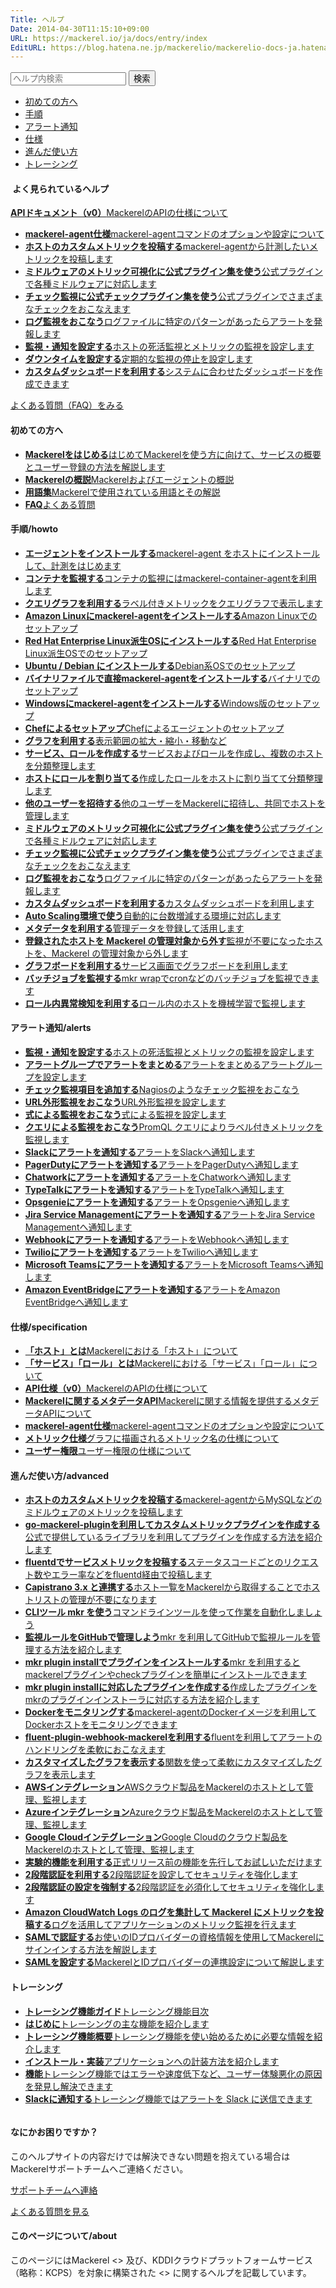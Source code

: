 ```yaml
---
Title: ヘルプ
Date: 2014-04-30T11:15:10+09:00
URL: https://mackerel.io/ja/docs/entry/index
EditURL: https://blog.hatena.ne.jp/mackerelio/mackerelio-docs-ja.hatenablog.mackerel.io/atom/entry/12921228815722966530
---
```


<div id="help-top-entry">

  <div class="hatena-module-search-box">
    <form class="search-form" role="search" action="https://mackerel.io/ja/docs/search" method="get">
      <input type="text" name="q" class="search-module-input" value="" placeholder="ヘルプ内検索" required="">
      <input type="submit" value="検索" class="search-module-button">
    </form>
  </div>

<ul id="internal-links">
  <li><a href="#first-steps">初めての方へ</a></li>
  <li><a href="#howto">手順</a></li>
  <li><a href="#alerts">アラート通知</a></li>
  <li><a href="#specifications">仕様</a></li>
  <li><a href="#advanced">進んだ使い方</a></li>
  <li><a href="#tracing">トレーシング</a></li>
</ul>

<div id="hot-entries">
  <h4><img src="/assets/images/blog/star.png" alt=""> <span>よく見られているヘルプ</span></h4>
  <div>
    <p id="help-api-links">
      <a href="https://mackerel.io/ja/api-docs/"><i class="icon-api"></i><strong>APIドキュメント（v0）</strong><span>MackerelのAPIの仕様について</span></a>
    </p>
    <ul>
      <li><a href="https://mackerel.io/ja/docs/entry/spec/agent"><strong>mackerel-agent仕様</strong><span>mackerel-agentコマンドのオプションや設定について</span></a></li>
      <li><a href="https://mackerel.io/ja/docs/entry/advanced/custom-metrics"><strong>ホストのカスタムメトリックを投稿する</strong><span>mackerel-agentから計測したいメトリックを投稿します</span></a></li>
      <li><a href="https://mackerel.io/ja/docs/entry/howto/mackerel-agent-plugins"><strong>ミドルウェアのメトリック可視化に公式プラグイン集を使う</strong><span>公式プラグインで各種ミドルウェアに対応します</span></a></li>
      <li><a href="https://mackerel.io/ja/docs/entry/howto/mackerel-check-plugins"><strong>チェック監視に公式チェックプラグイン集を使う</strong><span>公式プラグインでさまざまなチェックをおこなえます</span></a></li>
      <li><a href="https://mackerel.io/ja/docs/entry/howto/check/log"><strong>ログ監視をおこなう</strong><span>ログファイルに特定のパターンがあったらアラートを発報します</span></a></li>
      <li><a href="https://mackerel.io/ja/docs/entry/howto/alerts"><strong>監視・通知を設定する</strong><span>ホストの死活監視とメトリックの監視を設定します</span></a></li>
      <li><a href="https://mackerel.io/ja/docs/entry/howto/downtimes"><strong>ダウンタイムを設定する</strong><span>定期的な監視の停止を設定します</span></a></li>
      <li><a href="https://mackerel.io/ja/docs/entry/howto/dashboard"><strong>カスタムダッシュボードを利用する</strong><span>システムに合わせたダッシュボードを作成できます</span></a></li>
    </ul>
  </div>
  <p id="link-faq"><a href="https://support.mackerel.io/hc/ja">よくある質問（FAQ）をみる</a></p>
</div>

<div id="docs-list">

<section id="section-newbie">
<div id="first-steps" class="fragment"></div>
<h4>初めての方へ</h4>
<ul>
    <li><a href="https://mackerel.io/ja/docs/entry/getting-started"><strong>Mackerelをはじめる</strong><span>はじめてMackerelを使う方に向けて、サービスの概要とユーザー登録の方法を解説します</span></a></li>
    <li><a href="https://mackerel.io/ja/docs/entry/overview"><strong>Mackerelの概説</strong><span>Mackerelおよびエージェントの概説</span></a></li>
    <li><a href="https://mackerel.io/ja/docs/entry/glossary"><strong>用語集</strong><span>Mackerelで使用されている用語とその解説</span></a></li>
    <li><a href="https://support.mackerel.io/hc/ja"><strong>FAQ</strong><span>よくある質問</span></a></li>
</ul>
</section>

<section id="section-howto">
<div id="howto" class="fragment"></div>
<h4>手順/howto</h4>
<ul>
    <li><a href="https://mackerel.io/ja/docs/entry/howto/install-agent"><strong>エージェントをインストールする</strong><span>mackerel-agent をホストにインストールして、計測をはじめます</span></a></li>
    <li><a href="https://mackerel.io/ja/docs/entry/howto/container-agent"><strong>コンテナを監視する</strong><span>コンテナの監視にはmackerel-container-agentを利用します</span></a></li>
    <li><a href="https://mackerel.io/ja/docs/entry/howto/labeled-metrics/query-graph"><strong>クエリグラフを利用する</strong><span>ラベル付きメトリックをクエリグラフで表示します</span></a></li>
    <li><a href="https://mackerel.io/ja/docs/entry/howto/install-agent/amazon-linux"><strong>Amazon Linuxにmackerel-agentをインストールする</strong><span>Amazon Linuxでのセットアップ</span></a></li>
    <li><a href="https://mackerel.io/ja/docs/entry/howto/install-agent/rpm"><strong>Red Hat Enterprise Linux派生OSにインストールする</strong><span>Red Hat Enterprise Linux派生OSでのセットアップ</span></a></li>
    <li><a href="https://mackerel.io/ja/docs/entry/howto/install-agent/deb"><strong>Ubuntu / Debian にインストールする</strong><span>Debian系OSでのセットアップ</span></a></li>
    <li><a href="https://mackerel.io/ja/docs/entry/howto/install-agent/binary"><strong>バイナリファイルで直接mackerel-agentをインストールする</strong><span>バイナリでのセットアップ</span></a></li>
    <li><a href="https://mackerel.io/ja/docs/entry/howto/install-agent/msi"><strong>Windowsにmackerel-agentをインストールする</strong><span>Windows版のセットアップ</span></a></li>
    <li><a href="https://mackerel.io/ja/docs/entry/howto/chef"><strong>Chefによるセットアップ</strong><span>Chefによるエージェントのセットアップ</span></a></li>
    <li><a href="https://mackerel.io/ja/docs/entry/howto/view-graphs"><strong>グラフを利用する</strong><span>表示範囲の拡大・縮小・移動など</span></a></li>
    <li><a href="https://mackerel.io/ja/docs/entry/howto/create-services-and-roles"><strong>サービス、ロールを作成する</strong><span>サービスおよびロールを作成し、複数のホストを分類整理します</span></a></li>
    <li><a href="https://mackerel.io/ja/docs/entry/howto/assign-roles-to-hosts"><strong>ホストにロールを割り当てる</strong><span>作成したロールをホストに割り当てて分類整理します</span></a></li>
    <li><a href="https://mackerel.io/ja/docs/entry/howto/invite-others"><strong>他のユーザーを招待する</strong><span>他のユーザーをMackerelに招待し、共同でホストを管理します</span></a></li>
    <li><a href="https://mackerel.io/ja/docs/entry/howto/mackerel-agent-plugins"><strong>ミドルウェアのメトリック可視化に公式プラグイン集を使う</strong><span>公式プラグインで各種ミドルウェアに対応します</span></a></li>
    <li><a href="https://mackerel.io/ja/docs/entry/howto/mackerel-check-plugins"><strong>チェック監視に公式チェックプラグイン集を使う</strong><span>公式プラグインでさまざまなチェックをおこなえます</span></a></li>
    <li><a href="https://mackerel.io/ja/docs/entry/howto/check/log"><strong>ログ監視をおこなう</strong><span>ログファイルに特定のパターンがあったらアラートを発報します</span></a></li>
    <li><a href="https://mackerel.io/ja/docs/entry/howto/dashboard"><strong>カスタムダッシュボードを利用する</strong><span>カスタムダッシュボードを利用します</span></a></li>
    <li><a href="https://mackerel.io/ja/docs/entry/howto/auto-scaling"><strong>Auto Scaling環境で使う</strong><span>自動的に台数増減する環境に対応します</span></a></li>
    <li><a href="https://mackerel.io/ja/docs/entry/howto/metadata"><strong>メタデータを利用する</strong><span>管理データを登録して活用します</span></a></li>
    <li><a href="https://mackerel.io/ja/docs/entry/howto/host-retirement"><strong>登録されたホストを Mackerel の管理対象から外す</strong><span>監視が不要になったホストを、Mackerel の管理対象から外します</span></a></li>
    <li><a href="https://mackerel.io/ja/docs/entry/howto/graphboard"><strong>グラフボードを利用する</strong><span>サービス画面でグラフボードを利用します</span></a></li>
    <li><a href="https://mackerel.io/ja/docs/entry/howto/mkr/wrap"><strong>バッチジョブを監視する</strong><span>mkr wrapでcronなどのバッチジョブを監視できます</span></a></li>
    <li><a href="https://mackerel.io/ja/docs/entry/howto/anomaly-detection-for-roles"><strong>ロール内異常検知を利用する</strong><span>ロール内のホストを機械学習で監視します</span></a></li>
</ul>
</section>

<section id="section-alerts">
<div id="alerts" class="fragment"></div>
<h4>アラート通知/alerts</h4>
<ul>
    <li><a href="https://mackerel.io/ja/docs/entry/howto/alerts"><strong>監視・通知を設定する</strong><span>ホストの死活監視とメトリックの監視を設定します</span></a></li>
    <li><a href="https://mackerel.io/ja/docs/entry/howto/alert-groups"><strong>アラートグループでアラートをまとめる</strong><span>アラートをまとめるアラートグループを設定します</span></a></li>
    <li><a href="https://mackerel.io/ja/docs/entry/custom-checks"><strong>チェック監視項目を追加する</strong><span>Nagiosのようなチェック監視をおこなう</span></a></li>
    <li><a href="https://mackerel.io/ja/docs/entry/external-monitoring"><strong>URL外形監視をおこなう</strong><span>URL外形監視を設定します</span></a></li>
    <li><a href="https://mackerel.io/ja/docs/entry/expression-monitoring"><strong>式による監視をおこなう</strong><span>式による監視を設定します</span></a></li>
    <li><a href="https://mackerel.io/ja/docs/entry/query-monitoring"><strong>クエリによる監視をおこなう</strong><span>PromQL クエリによりラベル付きメトリックを監視します</span></a></li>
    <li><a href="https://mackerel.io/ja/docs/entry/howto/alerts/slack"><strong>Slackにアラートを通知する</strong><span>アラートをSlackへ通知します</span></a></li>
    <li><a href="https://mackerel.io/ja/docs/entry/howto/alerts/pagerduty"><strong>PagerDutyにアラートを通知する</strong><span>アラートをPagerDutyへ通知します</span></a></li>
    <li><a href="https://mackerel.io/ja/docs/entry/howto/alerts/chatwork"><strong>Chatworkにアラートを通知する</strong><span>アラートをChatworkへ通知します</span></a></li>
    <li><a href="https://mackerel.io/ja/docs/entry/howto/alerts/typetalk"><strong>TypeTalkにアラートを通知する</strong><span>アラートをTypeTalkへ通知します</span></a></li>
    <li><a href="https://mackerel.io/ja/docs/entry/howto/alerts/OpsGenie"><strong>Opsgenieにアラートを通知する</strong><span>アラートをOpsgenieへ通知します</span></a></li>
    <li><a href="https://mackerel.io/ja/docs/entry/howto/alerts/jira-service-management"><strong>Jira Service Managementにアラートを通知する</strong><span>アラートをJira Service Managementへ通知します</span></a></li>
    <li><a href="https://mackerel.io/ja/docs/entry/howto/alerts/webhook"><strong>Webhookにアラートを通知する</strong><span>アラートをWebhookへ通知します</span></a></li>
    <li><a href="https://mackerel.io/ja/docs/entry/howto/alerts/twilio"><strong>Twilioにアラートを通知する</strong><span>アラートをTwilioへ通知します</span></a></li>
    <li><a href="https://mackerel.io/ja/docs/entry/howto/alerts/microsoft-teams"><strong>Microsoft Teamsにアラートを通知する</strong><span>アラートをMicrosoft Teamsへ通知します</span></a></li>
    <li><a href="https://mackerel.io/ja/docs/entry/howto/alerts/eventbridge"><strong>Amazon EventBridgeにアラートを通知する</strong><span>アラートをAmazon EventBridgeへ通知します</span></a></li>
</ul>
</section>

<section id="section-specification">
<div id="specifications" class="fragment"></div>
<h4>仕様/specification</h4>
<ul>
    <li><a href="https://mackerel.io/ja/docs/entry/spec/about-host"><strong>「ホスト」とは</strong><span>Mackerelにおける「ホスト」について</span></a></li>
    <li><a href="https://mackerel.io/ja/docs/entry/spec/about-service-role"><strong>「サービス」「ロール」とは</strong><span>Mackerelにおける「サービス」「ロール」について</span></a></li>
    <li><a href="https://mackerel.io/ja/api-docs/"><strong>API仕様（v0）</strong><span>MackerelのAPIの仕様について</span></a></li>
    <li><a href="https://mackerel.io/ja/docs/entry/spec/metadata"><strong>Mackerelに関するメタデータAPI</strong><span>Mackerelに関する情報を提供するメタデータAPIについて</span></a></li>
    <li><a href="https://mackerel.io/ja/docs/entry/spec/agent"><strong>mackerel-agent仕様</strong><span>mackerel-agentコマンドのオプションや設定について</span></a></li>
    <li><a href="https://mackerel.io/ja/docs/entry/spec/metrics"><strong>メトリック仕様</strong><span>グラフに描画されるメトリック名の仕様について</span></a></li>
    <li><a href="https://mackerel.io/ja/docs/entry/spec/authority"><strong>ユーザー権限</strong><span>ユーザー権限の仕様について</span></a></li>
</ul>
</section>

<section id="section-advanced">
<div id="advanced" class="fragment"></div>
<h4>進んだ使い方/advanced</h4>
<ul>
    <li><a href="https://mackerel.io/ja/docs/entry/advanced/custom-metrics"><strong>ホストのカスタムメトリックを投稿する</strong><span>mackerel-agentからMySQLなどのミドルウェアのメトリックを投稿します</span></a></li>
    <li><a href="https://mackerel.io/ja/docs/entry/advanced/go-mackerel-plugin"><strong>go-mackerel-pluginを利用してカスタムメトリックプラグインを作成する</strong><span>公式で提供しているライブラリを利用してプラグインを作成する方法を紹介します</span></a></li>
    <li><a href="https://mackerel.io/ja/docs/entry/advanced/fluentd"><strong>fluentdでサービスメトリックを投稿する</strong><span>ステータスコードごとのリクエスト数やエラー率などをfluentd経由で投稿します</span></a></li>
    <li><a href="https://mackerel.io/ja/docs/entry/advanced/capistrano-3.x"><strong>Capistrano 3.x と連携する</strong><span>ホスト一覧をMackerelから取得することでホストリストの管理が不要になります</span></a></li>
    <li><a href="https://mackerel.io/ja/docs/entry/advanced/cli"><strong>CLIツール mkr を使う</strong><span>コマンドラインツールを使って作業を自動化しましょう</span></a></li>
    <li><a href="https://mackerel.io/ja/docs/entry/advanced/monitors-github"><strong>監視ルールをGitHubで管理しよう</strong><span>mkr を利用してGitHubで監視ルールを管理する方法を紹介します</span></a></li>
    <li><a href="https://mackerel.io/ja/docs/entry/advanced/install-plugin-by-mkr"><strong>mkr plugin installでプラグインをインストールする</strong><span>mkr を利用するとmackerelプラグインやcheckプラグインを簡単にインストールできます</span></a></li>
    <li><a href="https://mackerel.io/ja/docs/entry/advanced/make-plugin-corresponding-to-installer"><strong>mkr plugin installに対応したプラグインを作成する</strong><span>作成したプラグインをmkrのプラグインインストーラに対応する方法を紹介します</span></a></li>
    <li><a href="https://mackerel.io/ja/docs/entry/advanced/docker"><strong>Dockerをモニタリングする</strong><span>mackerel-agentのDockerイメージを利用してDockerホストをモニタリングできます</span></a></li>
    <li><a href="https://mackerel.io/ja/docs/entry/advanced/fluent-plugin-webhook-mackerel"><strong>fluent-plugin-webhook-mackerelを利用する</strong><span>fluentを利用してアラートのハンドリングを柔軟におこなえます</span></a></li>
    <li><a href="https://mackerel.io/ja/docs/entry/advanced/advanced-graph"><strong>カスタマイズしたグラフを表示する</strong><span>関数を使って柔軟にカスタマイズしたグラフを表示します</span></a></li>
    <li><a href="https://mackerel.io/ja/docs/entry/integrations/aws"><strong>AWSインテグレーション</strong><span>AWSクラウド製品をMackerelのホストとして管理、監視します</span></a></li>
    <li><a href="https://mackerel.io/ja/docs/entry/integrations/azure"><strong>Azureインテグレーション</strong><span>Azureクラウド製品をMackerelのホストとして管理、監視します</span></a></li>
    <li><a href="https://mackerel.io/ja/docs/entry/integrations/gcp"><strong>Google Cloudインテグレーション</strong><span>Google Cloudのクラウド製品をMackerelのホストとして管理、監視します</span></a></li>
    <li><a href="https://mackerel.io/ja/docs/entry/advanced/experimental-features"><strong>実験的機能を利用する</strong><span>正式リリース前の機能を先行してお試しいただけます</span></a></li>
    <li><a href="https://mackerel.io/ja/docs/entry/howto/MFA"><strong>2段階認証を利用する</strong><span>2段階認証を設定してセキュリティを強化します</span></a></li>
    <li><a href="https://mackerel.io/ja/docs/entry/howto/enforcing-MFA"><strong>2段階認証の設定を強制する</strong><span>2段階認証を必須化してセキュリティを強化します</span></a></li>
    <li><a href="https://mackerel.io/ja/docs/entry/advanced/cloudwatch-logs-aggregator"><strong>Amazon CloudWatch Logs のログを集計して Mackerel にメトリックを投稿する</strong><span>ログを活用してアプリケーションのメトリック監視を行えます</span></a></li>
    <li><a href="https://mackerel.io/ja/docs/entry/advanced/saml-authentication"><strong>SAMLで認証する</strong><span>お使いのIDプロバイダーの資格情報を使用してMackerelにサインインする方法を解説します</span></a></li>
    <li><a href="https://mackerel.io/ja/docs/entry/advanced/saml-settings"><strong>SAMLを設定する</strong><span>MackerelとIDプロバイダーの連携設定について解説します</span></a></li>
</ul>
</section>

<section id="section-tracing">
<div id="tracing" class="fragment"></div>
<h4>トレーシング</h4>
<ul>
    <li><a href="https://mackerel.io/ja/docs/entry/tracing/guide"><strong>トレーシング機能ガイド</strong><span>トレーシング機能目次</span></a></li>
    <li><a href="https://mackerel.io/ja/docs/entry/tracing/guide/introduction"><strong>はじめに</strong><span>トレーシングの主な機能を紹介します</span></a></li>
    <li><a href="https://mackerel.io/ja/docs/entry/tracing/guide/overview"><strong>トレーシング機能概要</strong><span>トレーシング機能を使い始めるために必要な情報を紹介します</span></a></li>
    <li><a href="https://mackerel.io/ja/docs/entry/tracing/installations"><strong>インストール・実装</strong><span>アプリケーションへの計装方法を紹介します</span></a></li>
    <li><a href="https://mackerel.io/ja/docs/entry/tracing/features"><strong>機能</strong><span>トレーシング機能ではエラーや速度低下など、ユーザー体験悪化の原因を発見し解決できます</span></a></li>
    <li><a href="https://mackerel.io/ja/docs/entry/tracing/integrations/slack"><strong>Slackに通知する</strong><span>トレーシング機能ではアラートを Slack に送信できます</span></a></li>
</ul>
</section>

</div>
<div id="contact-human">
    <p id="human-image"><img src="/assets/images/blog/support.png" alt="" /></p>
    <h4>なにかお困りですか？</h4>
    <p id="contact-human-info">このヘルプサイトの内容だけでは解決できない問題を抱えている場合はMackerelサポートチームへご連絡ください。</p>
    <p id="contact-human-button"><a href="https://support.mackerel.io/hc/ja/requests/new" class="ui-button button-blue">サポートチームへ連絡</a></p>
    <p id="contact-human-link"><a href="https://support.mackerel.io/hc/ja">よくある質問を見る</a></p>
</div>
<div id="about-container">
    <h4 id="about"><span>このページについて/about</span></h4>
    <p>このページにはMackerel <<https://mackerel.io>> 及び、KDDIクラウドプラットフォームサービス（略称：KCPS）を対象に構築された <<https://kcps-mackerel.io>> に関するヘルプを記載しています。</p>
</div>

</div>
